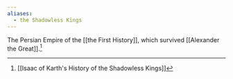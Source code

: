 ```yaml
---
aliases:
  - the Shadowless Kings
---
```

The Persian Empire of the [[the First History]], which survived [[Alexander the Great]].[^1]

[^1]: [[Isaac of Karth's History of the Shadowless Kings]]